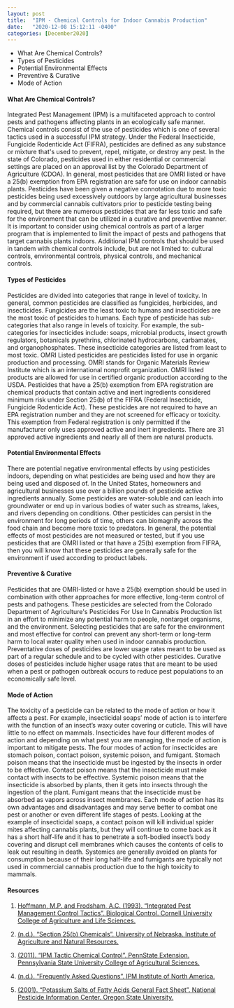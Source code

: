 ```yaml
---
layout: post
title:  "IPM - Chemical Controls for Indoor Cannabis Production"
date:   "2020-12-08 15:12:11 -0400"
categories: [December2020]
---
```




* What Are Chemical Controls?
* Types of Pesticides
* Potential Environmental Effects
* Preventive & Curative
* Mode of Action 



#### What Are Chemical Controls? 
Integrated Pest Management (IPM) is a multifaceted approach to control pests and pathogens affecting plants in an ecologically safe manner. Chemical controls consist of the use of pesticides which is one of several tactics used in a successful IPM strategy. Under the Federal Insecticide, Fungicide Rodenticide Act (FIFRA), pesticides are defined as any substance or mixture that's used to prevent, repel, mitigate, or destroy any pest. In the state of Colorado, pesticides used in either residential or commercial settings are placed on an approval list by the Colorado Department of Agriculture (CDOA). In general, most pesticides that are OMRI listed or have a 25(b) exemption from EPA registration are safe for use on indoor cannabis plants. Pesticides have been given a negative connotation due to more toxic pesticides being used excessively outdoors by large agricultural businesses and by commercial cannabis cultivators prior to pesticide testing being required, but there are numerous pesticides that are far less toxic and safe for the environment that can be utilized in a curative and preventive manner. It is important to consider using chemical controls as part of a larger program that is implemented to limit the impact of pests and pathogens that target cannabis plants indoors. Additional IPM controls that should be used in tandem with chemical controls include, but are not limited to: cultural controls, environmental controls, physical controls, and mechanical controls. 



#### Types of Pesticides
Pesticides are divided into categories that range in level of toxicity. In general, common pesticides are classified as fungicides, herbicides, and insecticides. Fungicides are the least toxic to humans and insecticides are the most toxic of pesticides to humans. Each type of pesticide has sub-categories that also range in levels of toxicity. For example, the sub-categories for insecticides include: soaps, microbial products, insect growth regulators, botanicals pyrethrins, chlorinated hydrocarbons, carbamates, and organophosphates. These insecticide categories are listed from least to most toxic. OMRI Listed pesticides are pesticides listed for use in organic production and processing. OMRI stands for Organic Materials Review Institute which is an international nonprofit organization. OMRI listed products are allowed for use in certified organic production according to the USDA.  Pesticides that have a 25(b) exemption from EPA registration are chemical products that contain active and inert ingredients considered minimum risk under Section 25(b) of the FIFRA (Federal Insecticide, Fungicide Rodenticide Act). These pesticides are not required to have an EPA registration number and they are not screened for efficacy or toxicity. This exemption from Federal registration is only permitted if the manufacturer only uses approved active and inert ingredients. There are 31 approved active ingredients and nearly all of them are natural products.



#### Potential Environmental Effects 
There are potential negative environmental effects by using pesticides indoors, depending on what pesticides are being used and how they are being used and disposed of. In the United States, homeowners and agricultural businesses use over a billion pounds of pesticide active ingredients annually. Some pesticides are water-soluble and can leach into groundwater or end up in various bodies of water such as streams, lakes, and rivers depending on conditions. Other pesticides can persist in the environment for long periods of time, others can biomagnify across the food chain and become more toxic to predators. In general, the potential effects of most pesticides are not measured or tested, but if you use pesticides that are OMRI listed or that have a 25(b) exemption from FIFRA, then you will know that these pesticides are generally safe for the environment if used according to product labels. 



#### Preventive & Curative
Pesticides that are OMRI-listed or have a 25(b) exemption should be used in combination with other approaches for more effective, long-term control of pests and pathogens. These pesticides are selected from the Colorado Department of Agriculture's Pesticides For Use In Cannabis Production list in an effort to minimize any potential harm to people, nontarget organisms, and the environment. Selecting pesticides that are safe for the environment and most effective for control can prevent any short-term or long-term harm to local water quality when used in indoor cannabis production. Preventative doses of pesticides are lower usage rates meant to be used as part of a regular schedule and to be cycled with other pesticides. Curative doses of pesticides include higher usage rates that are meant to be used when a pest or pathogen outbreak occurs to reduce pest populations  to an economically safe level. 



#### Mode of Action
The toxicity of a pesticide can be related to the mode of action or how it affects a pest. For example, insecticidal soaps’ mode of action is to interfere with the function of an insect’s waxy outer covering or cuticle. This will have little to no effect on mammals. Insecticides have four different modes of action and depending on what pest you are managing, the mode of action is important to mitigate pests. The four modes of action for insecticides are stomach poison, contact poison, systemic poison, and fumigant. Stomach poison means that the insecticide must be ingested by the insects in order to be effective. Contact poison means that the insecticide must make contact with insects to be effective. Systemic poison means that the insecticide is absorbed by plants, then it gets into insects through the ingestion of the plant. Fumigant means that the insecticide must be absorbed as vapors across insect membranes. Each mode of action has its own advantages and disadvantages and may serve better to combat one pest or another or even different life stages of pests. Looking at the example of insecticidal soaps, a contact poison will kill individual spider mites affecting cannabis plants, but they will continue to come back as it has a short half-life and it has to penetrate a soft-bodied insect’s body covering and disrupt cell membranes which causes the contents of cells to leak out resulting in death. Systemics are generally avoided on plants for consumption because of their long half-life and fumigants are typically not used in commercial cannabis production due to the high toxicity to mammals. 




#### Resources
1. <a href="https://biocontrol.entomology.cornell.edu/ipm.php"> Hoffmann, M.P. and Frodsham, A.C. (1993). “Integrated Pest Management Control Tactics”. Biological Control. Cornell University College of Agriculture and Life Sciences.  
</a>

2. <a href="https://cropwatch.unl.edu/potato/section25b_chemicals"> (n.d.). “Section 25(b) Chemicals”. University of Nebraska. Institute of Agriculture and Natural Resources. 
</a>

3. <a href="https://extension.psu.edu/ipm-tactic-chemical-control"> (2011). “IPM Tactic Chemical Control”. PennState Extension. Pennsylvania State University College of Agricultural Sciences.
</a>

4. <a href="https://ipminstitute.org/faq/"> (n.d.). “Frequently Asked Questions”. IPM Institute of North America.
</a>

5. <a href="http://npic.orst.edu/factsheets/psfagen.pdf"> (2001). “Potassium Salts of Fatty Acids General Fact Sheet”. National Pesticide Information Center. Oregon State University. 
</a>


